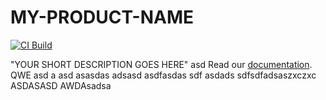 # MY-PRODUCT-NAME

[![CI Build](https://github.com/axonivy-market/REPO-NAME/actions/workflows/ci.yml/badge.svg)](https://github.com/axonivy-market/REPO-NAME/actions/workflows/ci.yml)

"YOUR SHORT DESCRIPTION GOES HERE"
asd
Read our [documentation](MY-PRODUCT-NAME-product/README.md).
QWE
asd
a
asd
asasdas
adsasd
asdfasdas
sdf
asdads
sdfsdfadsaszxczxc
ASDASASD
AWDAsadsa
